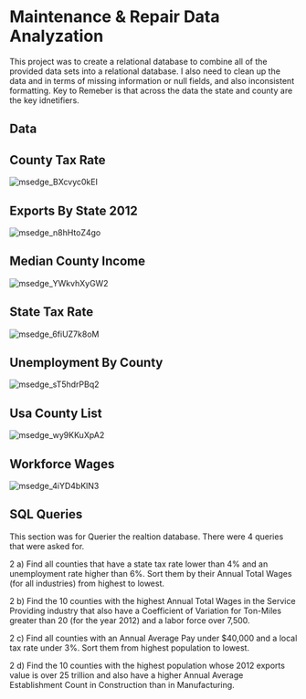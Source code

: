 # Maintenance & Repair Data Analyzation
This project was to create a relational database to combine all of the provided data sets into a relational database. I also need to clean up the data and in terms of missing information or null fields, and also inconsistent formatting. Key to Remeber is that across the data the state and county are the key idnetifiers.

Data
-----
County Tax Rate
--------------------
![msedge_BXcvyc0kEI](https://github.com/JohnBossco/maintenance-and-repair-data-analyzation/assets/108234177/21633840-26cd-4a8b-a30a-88d3870f1604)

Exports By State 2012
-------------------------
![msedge_n8hHtoZ4go](https://github.com/JohnBossco/maintenance-and-repair-data-analyzation/assets/108234177/001056ec-1f2d-4953-a015-72d62ea39684)

Median County Income
------------------------
![msedge_YWkvhXyGW2](https://github.com/JohnBossco/maintenance-and-repair-data-analyzation/assets/108234177/2be9100b-e820-48e6-8376-94fbaf60a38b)

State Tax Rate
-------------------------
![msedge_6fiUZ7k8oM](https://github.com/JohnBossco/maintenance-and-repair-data-analyzation/assets/108234177/cc92ab25-3609-4b65-b7c9-3de31345406f)

Unemployment By County
------------------------------
![msedge_sT5hdrPBq2](https://github.com/JohnBossco/maintenance-and-repair-data-analyzation/assets/108234177/0b4a73da-4f34-4b08-b25d-e56a7989f20a)

Usa County List
------------------------------
![msedge_wy9KKuXpA2](https://github.com/JohnBossco/maintenance-and-repair-data-analyzation/assets/108234177/2e7acaf3-527a-454f-876b-5d189680e19b)

Workforce Wages
-----------------------------
![msedge_4iYD4bKlN3](https://github.com/JohnBossco/maintenance-and-repair-data-analyzation/assets/108234177/0635e2eb-8dee-4387-b0c3-7f1fc815fa13)


SQL Queries
---------------
This section was for Querier the realtion database. There were 4 queries that were asked for.

2 a) Find all counties that have a state tax rate lower than 4% and an unemployment rate higher than 6%. Sort them by their Annual Total Wages (for all industries) from highest to lowest.


2 b) Find the 10 counties with the highest Annual Total Wages in the Service Providing industry that also have a Coefficient of Variation for Ton-Miles greater than 20 (for the year 2012) and a labor force over 7,500.


2 c) Find all counties with an Annual Average Pay under $40,000 and a local tax rate under 3%. Sort them from highest population to lowest.


2 d) Find the 10 counties with the highest population whose 2012 exports value is over 25 trillion and also have a higher Annual Average Establishment Count in Construction than in Manufacturing.
